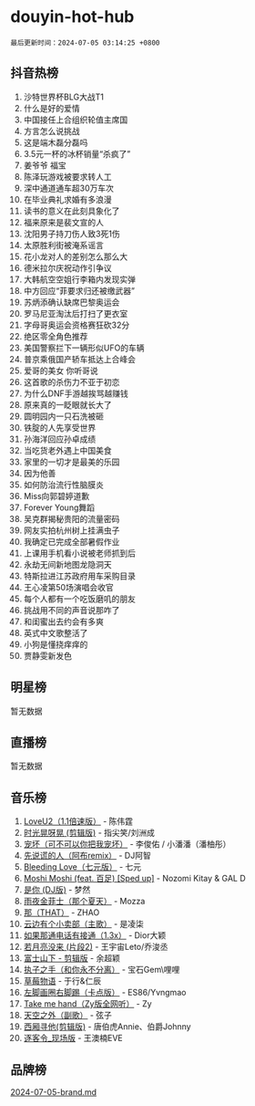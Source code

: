 # douyin-hot-hub

`最后更新时间：2024-07-05 03:14:25 +0800`

## 抖音热榜

1. 沙特世界杯BLG大战T1
1. 什么是好的爱情
1. 中国接任上合组织轮值主席国
1. 方言怎么说挑战
1. 这是端木磊分磊吗
1. 3.5元一杯的冰杯销量“杀疯了”
1. 姜爷爷 福宝
1. 陈泽玩游戏被要求转人工
1. 深中通道通车超30万车次
1. 在毕业典礼求婚有多浪漫
1. 读书的意义在此刻具象化了
1. 福来原来是裴文宣的人
1. 沈阳男子持刀伤人致3死1伤
1. 太原胜利街被淹系谣言
1. 花小龙对人的差别怎么那么大
1. 德米拉尔庆祝动作引争议
1. 大韩航空空姐行李箱内发现实弹
1. 中方回应“菲要求归还被缴武器”
1. 苏炳添确认缺席巴黎奥运会
1. 罗马尼亚淘汰后打扫了更衣室
1. 字母哥奥运会资格赛狂砍32分
1. 绝区零全角色推荐
1. 美国警察拦下一辆形似UFO的车辆
1. 普京乘俄国产轿车抵达上合峰会
1. 爱哥的美女 你听哥说
1. 这首歌的杀伤力不亚于初恋
1. 为什么DNF手游越挨骂越赚钱
1. 原来真的一眨眼就长大了
1. 圆明园内一只石洗被砸
1. 铁腚的人先享受世界
1. 孙海洋回应孙卓成绩
1. 当吃货老外遇上中国美食
1. 家里的一切才是最美的乐园
1. 因为他善
1. 如何防治流行性脑膜炎
1. Miss向郭碧婷道歉
1. Forever Young舞蹈
1. 吴克群揭秘贵阳的流量密码
1. 网友实拍杭州树上挂满虫子
1. 我确定已完成全部暑假作业
1. 上课用手机看小说被老师抓到后
1. 永劫无间新地图龙隐洞天
1. 特斯拉进江苏政府用车采购目录
1. 王心凌第50场演唱会收官
1. 每个人都有一个吃饭磨叽的朋友
1. 挑战用不同的声音说那咋了
1. 和闺蜜出去约会有多爽
1. 英式中文歌整活了
1. 小狗是懂挠痒痒的
1. 贾静雯新发色

## 明星榜

暂无数据

## 直播榜

暂无数据

## 音乐榜

1. [LoveU2（1.1倍速版）](https://sf5-hl-cdn-tos.douyinstatic.com/obj/tos-cn-ve-2774/oQMeDffLaEmgMwgCOEMAFCI6INzoFPgWdD0rsa) - 陈伟霆
1. [时光晃呀晃 (剪辑版)](https://sf5-hl-cdn-tos.douyinstatic.com/obj/tos-cn-ve-2774/o8ACeQem3gwI1x3GIYGAfKG0LJebKFRJDwRwyW) - 指尖笑/刘洲成
1. [宠坏（可不可以你把我宠坏）](https://sf5-hl-cdn-tos.douyinstatic.com/obj/tos-cn-ve-2774/ocWI8ft2gd0rAfXKzvKGeMQM6fVLTLfA8UJzwl) - 李俊佑 / 小潘潘（潘柚彤）
1. [先说谎的人（阿布remix）](https://sf5-hl-cdn-tos.douyinstatic.com/obj/tos-cn-ve-2774/owQtOFmAzBgxBKDOYfeCTQTgE9cDORrOQqmCZy) - DJ阿智
1. [Bleeding Love（七元版）](https://sf3-cdn-tos.douyinstatic.com/obj/tos-cn-ve-2774/oEgC9eZFHQ1MfSRnrfkzFp8AayDWqAQMABBgUs) - 七元
1. [Moshi Moshi (feat. 百足) [Sped up]](https://sf5-hl-cdn-tos.douyinstatic.com/obj/tos-cn-ve-2774/ocCPFQcXJLeroaIdQLIGAoeeYM3OAUYGDguHXz) - Nozomi Kitay & GAL D
1. [是你 (DJ版)](https://sf5-hl-cdn-tos.douyinstatic.com/obj/tos-cn-ve-2774/1ec766e572b34c42853ce6315d426850) - 梦然
1. [雨夜金菲士（那个夏天）](https://sf5-hl-cdn-tos.douyinstatic.com/obj/tos-cn-ve-2774/osPmPLDWQBBE2Z6bftCgYwkFaF4pEYEneXaZQs) - Mozza
1. [那（THAT）](https://sf5-hl-cdn-tos.douyinstatic.com/obj/tos-cn-ve-2774/oIIWGeBZCnlGx9tl0gFlCfwlQbj7QWAD8HYAGg) - ZHAO
1. [云边有个小卖部（主歌）](https://sf3-cdn-tos.douyinstatic.com/obj/tos-cn-ve-2774/okvgzOZylLA4WYUHkAhpy5DrCiqAmBjiMIkJp) - 是凌柒
1. [如果那通电话有接通（1.3x）](https://sf3-cdn-tos.douyinstatic.com/obj/tos-cn-ve-2774/ocJeJKhUhAJG8EYZiEFfGFAPkD3beMQ5mwDv1e) - Dior大颖
1. [若月亮没来 (片段2)](https://sf5-hl-cdn-tos.douyinstatic.com/obj/tos-cn-ve-2774/ocQavLLjkCOeDxGyYeIMGgNAIwJ0QXE1Ve3Fzv) - 王宇宙Leto/乔浚丞
1. [富士山下 - 剪辑版](https://sf5-hl-cdn-tos.douyinstatic.com/obj/tos-cn-ve-2774/o4QGmeUZhQXvtC5BDkogeQni8WbdCBUJEYI12v) - 余超颖
1. [执子之手（和你永不分离）](https://sf6-cdn-tos.douyinstatic.com/obj/tos-cn-ve-2774/oU4mUWISThYfqtA61VOl8PAQGeK2LGGQfFCZfY) - 宝石Gem\哩哩
1. [草莓物语](https://sf5-hl-cdn-tos.douyinstatic.com/obj/tos-cn-ve-2774/okynhJ7jEAIIZBfsLgYMEI8QC3WbQNN66RKzhT) - 于行&仁辰
1. [左脚画圈右脚踢（卡点版）](https://sf5-hl-cdn-tos.douyinstatic.com/obj/tos-cn-ve-2774/oAoAIr8BJv8B7W4CEBMsaSfDWrAiF4izwIDMJg) - ES86/Yvngmao
1. [Take me hand（Zy版全网听）](https://sf5-hl-cdn-tos.douyinstatic.com/obj/tos-cn-ve-2774/owyUoUuVpA1I7BiszAYMSqbGseWQw8P7Ea2BiR) - Zy
1. [天空之外（副歌）](https://sf5-hl-cdn-tos.douyinstatic.com/obj/tos-cn-ve-2774/oAYn0BTp8jS8iSyZSHMUWAikyvAWI1c7aiJTr) - 弦子
1. [西厢寻他(剪辑版)](https://sf5-hl-cdn-tos.douyinstatic.com/obj/tos-cn-ve-2774/oUsAVfAQKlRNxEv5qxvIB8o5qmIWUcXbzJKJhw) - 唐伯虎Annie、伯爵Johnny
1. [逐客令_现场版](https://sf5-hl-cdn-tos.douyinstatic.com/obj/tos-cn-ve-2774/okjvqFftEMAIgLPvI8f4MT5CZVyxmDQdBOwjBv) - 王澳楠EVE

## 品牌榜

[2024-07-05-brand.md](2024-07-05-brand.md)
